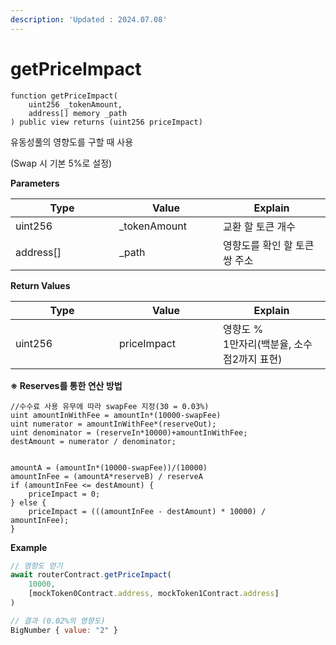 ```yaml
---
description: 'Updated : 2024.07.08'
---
```


# getPriceImpact

```solidity
function getPriceImpact(
    uint256 _tokenAmount,
    address[] memory _path
) public view returns (uint256 priceImpact)
```



유동성풀의 영향도를 구할 때 사용

(Swap 시 기본 5%로 설정)



**Parameters**

<table><thead><tr><th width="150">Type</th><th width="150">Value</th><th>Explain</th></tr></thead><tbody><tr><td>uint256</td><td>_tokenAmount</td><td>교환 할 토큰 개수</td></tr><tr><td>address[]</td><td>_path</td><td>영향도를 확인 할 토큰 쌍 주소</td></tr></tbody></table>



**Return Values**

<table><thead><tr><th width="150">Type</th><th width="150">Value</th><th>Explain</th></tr></thead><tbody><tr><td>uint256</td><td>priceImpact</td><td>영향도 %<br>1만자리(백분율, 소수점2까지 표현)</td></tr></tbody></table>



**※ Reserves를 통한 연산 방법**

```solidity
//수수료 사용 유무에 따라 swapFee 지정(30 = 0.03%)
uint amountInWithFee = amountIn*(10000-swapFee)
uint numerator = amountInWithFee*(reserveOut);
uint denominator = (reserveIn*10000)+amountInWithFee;
destAmount = numerator / denominator;


amountA = (amountIn*(10000-swapFee))/(10000)      
amountInFee = (amountA*reserveB) / reserveA
if (amountInFee <= destAmount) {
    priceImpact = 0;
} else {
    priceImpact = (((amountInFee - destAmount) * 10000) / amountInFee);
}
```



**Example**

```javascript
// 영향도 얻기
await routerContract.getPriceImpact(
    10000,
    [mockToken0Contract.address, mockToken1Contract.address]
)

// 결과 (0.02%의 영향도)
BigNumber { value: "2" }    
```



